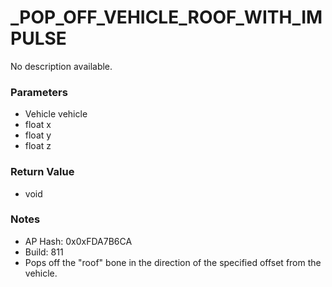 # _POP_OFF_VEHICLE_ROOF_WITH_IMPULSE

No description available.

### Parameters
* Vehicle vehicle
* float x
* float y
* float z

### Return Value
* void

### Notes
* AP Hash: 0x0xFDA7B6CA
* Build: 811
* Pops off the "roof" bone in the direction of the specified offset from the vehicle.

